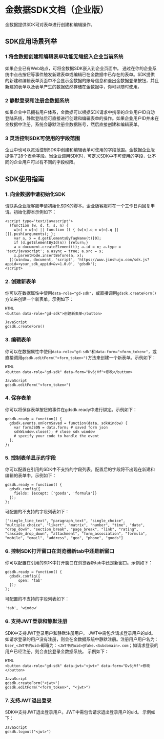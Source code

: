 # 金数据SDK文档（企业版）

金数据提供SDK可对表单进行创建和编辑操作。

## SDK应用场景列举

### 1 将金数据创建和编辑表单功能无缝接入企业当前系统
如果企业已有Web站点，可将金数据SDK嵌入到企业页面中。 通过在你的企业系统中点击按钮等事件触发新建表单或编辑已在金数据中已存在的表单。SDK提供的新建和编辑表单页面中不会显示金数据的账号信息和退出金数据登录按钮，并且新建的表单以及表单产生的数据依然存储在金数据中，你可以随时使用。


### 2 静默登录和注册金数据系统
如果企业中已拥有用户体系，金数据可以根据SDK请求中携带的企业用户ID自动登陆系统，静默登陆后可直接进行创建和编辑表单的操作。如果企业用户ID并未在金数据中注册，系统会静默注册金数据账号，然后直接创建和编辑表单。


### 3 灵活控制SDK可使用的字段范围
企业中也可以灵活控制SDK中创建和编辑表单可使用的字段范围。金数据企业版提供了28个表单字段。当企业调用SDK时，可定义SDK中不可使用的字段，让不同的企业用户可以有不同的字段权限。



## SDK使用指南

### 1. 向金数据申请初始化SDK

请联系企业版客服申请初始化SDK的脚本。企业版客服将在一个工作日内回复申请。初始化脚本示例如下：

````
<script type='text/javascript'>
  (function (w, d, t, s, n) {
    w[n] = w[n] || function () { (w[n].q = w[n].q || []).push(arguments); };
    var a, x = d.getElementsByTagName(t)[0];
    if (d.getElementById(n)) {return;}
    a = document.createElement(t); a.id = n; a.type = 'text/javascript'; a.async = true; a.src = s;
    x.parentNode.insertBefore(a, x);
  })(window, document, 'script', 'https://www.jinshuju.com/sdk.js?appid=<your_sdk_appid>&v=1.0.0', 'gdsdk');
<script>
````

### 2. 创建新表单

你可以在数据属性中使用`data-role="gd-sdk"`，或直接调用`gdsdk.createForm()`方法来创建一个新表单。示例如下：

````
HTML
<button data-role="gd-sdk">创建新表单</button>
````
````
JavaScript
gdsdk.createForm()
````


### 3. 编辑表单

你可以在数据属性中使用`data-role="gd-sdk"`和`data-form="<form_token>"`，或直接调用`gdsdk.editForm("<form_token>")`方法来创建一个新表单。示例如下：

````
HTML
<button data-role="gd-sdk" data-form="Dv6jVf">修改</button>
````
````
JavaScript
gdsdk.editForm("<form_token>")
````


### 4. 保存表单

你可以将保存表单按钮的事件在gdsdk.ready中进行绑定。示例如下：

````
gdsdk.ready = function() {
  gdsdk.events.onFormSaved = function(data, sdkWindow) {
    var formJSON = data.form; # saved form json
    sdkWindow.close(); # close sdk window
    # specify your code to handle the event
  };
};
````

### 5. 控制表单显示的字段

你可以配置在引用的SDK中不支持的字段列表。配置后的字段将不出现在新建和编辑的表单中。示例如下：

````
gdsdk.ready = function() {
  gdsdk.config({
    fields: {except: ['goods', 'formula']}
  });
};
````

可配置的不支持的字段列表如下：

````
["single_line_text", "paragraph_text", "single_choice", "multiple_choice", "likert", "matrix", "number", "time", "date", "drop_down", "section_break", "page_break", "link", "rating", "cascade_drop_down", "attachment", "form_association", "formula", "mobile", "email", "address", "geo", "phone", "goods"]
````

### 6. 控制SDK打开窗口在浏览器新tab中还是新窗口

你可以配置在引用的SDK中打开窗口在浏览器新tab中还是新窗口。示例如下：

````
gdsdk.ready = function() {
  gdsdk.config({
      open: 'tab'
  });
};
````

可配置的不支持的字段列表如下：

````
'tab', 'window'
````

### 6. 支持JWT登录和静默注册

SDK中支持JWT登录用户和静默注册用户。
JWT中需包含请求登录用户的uid。如请求登录的用户没有注册，则会在金数据系统中静默注册。注册用户用户名为：`User_<JWT中的uid>`邮箱为：`<JWT中的uid>@fake.<Subdomain>.com`；如请求登录的用户已经注册，则会直接登录金数据系统。
示例如下：

````
HTML
<button data-role="gd-sdk" data-jwt="<jwt>" data-form="Dv6jVf">修改</button>
````
````
JavaScript
gdsdk.createForm("<jwt>")
gdsdk.editForm("<form_token>", "<jwt>")
````

### 7. 支持JWT退出登录

SDK中支持JWT退出登录用户。JWT中需包含请求退出登录用户的uid。
示例如下：

````
JavaScript
gdsdk.logout("<jwt>")
````


